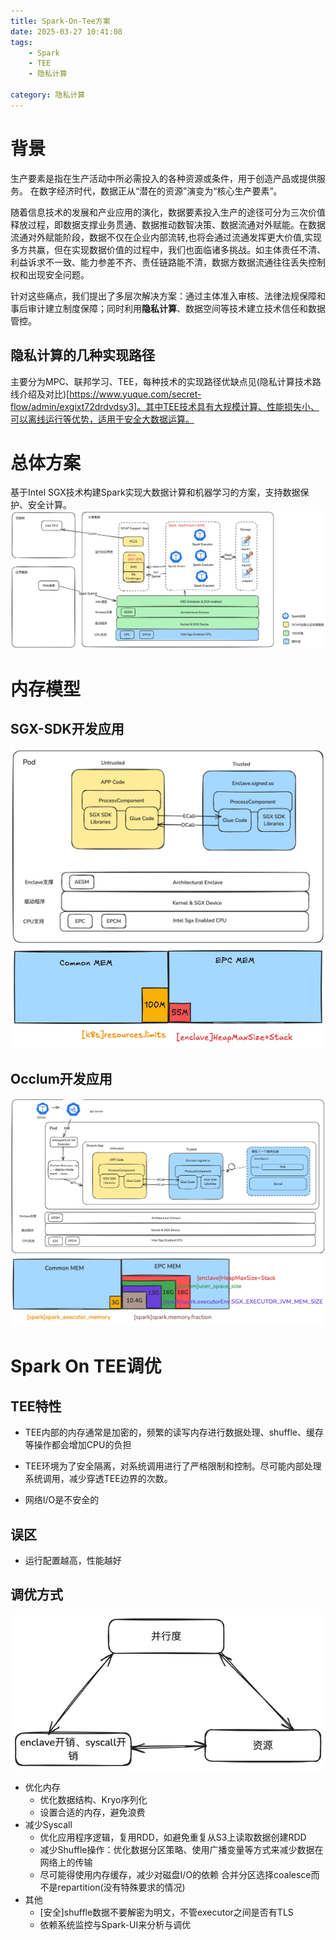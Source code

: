 ```yaml
---
title: Spark-On-Tee方案
date: 2025-03-27 10:41:08
tags:
    - Spark
    - TEE
    - 隐私计算

category: 隐私计算
---
```


# 背景
生产要素是指在生产活动中所必需投入的各种资源或条件，用于创造产品或提供服务。
在数字经济时代，数据正从“潜在的资源”演变为“核心生产要素”。


随着信息技术的发展和产业应用的演化，数据要素投入生产的途径可分为三次价值释放过程，即数据支撑业务贯通、数据推动数智决策、数据流通对外赋能。在数据流通对外赋能阶段，数据不仅在企业内部流转,也将会通过流通发挥更大价值,实现多方共赢，但在实现数据价值的过程中，我们也面临诸多挑战。如主体责任不清、利益诉求不一致、能力参差不齐、责任链路能不清，数据方数据流通往往丢失控制权和出现安全问题。

针对这些痛点，我们提出了多层次解决方案：通过主体准入审核、法律法规保障和事后审计建立制度保障；同时利用**隐私计算**、数据空间等技术建立技术信任和数据管控。

<!-- more -->

## 隐私计算的几种实现路径
主要分为MPC、联邦学习、TEE，每种技术的实现路径优缺点见(隐私计算技术路线介绍及对比)[https://www.yuque.com/secret-flow/admin/exgixt72drdvdsy3]。其中TEE技术具有大规模计算、性能损失小、可以离线运行等优势，适用于安全大数据运算。

# 总体方案
基于Intel SGX技术构建Spark实现大数据计算和机器学习的方案，支持数据保护、安全计算。
![](Spark-On-Tee方案/整体架构.excalidraw.png)

# 内存模型
## SGX-SDK开发应用
![](Spark-On-Tee方案/SGX_SDK应用.excalidraw.png)
![](Spark-On-Tee方案/SGX_SDK应用内存.excalidraw.png)

## Occlum开发应用
![](Spark-On-Tee方案/Occlum结构.excalidraw.png)
![](Spark-On-Tee方案/Occlum应用内存配置.excalidraw.png)


# Spark On TEE调优
## TEE特性
- TEE内部的内存通常是加密的，频繁的读写内存进行数据处理、shuffle、缓存等操作都会增加CPU的负担

- TEE环境为了安全隔离，对系统调用进行了严格限制和控制。尽可能内部处理系统调用，减少穿透TEE边界的次数。
- 网络I/O是不安全的

## 误区
- 运行配置越高，性能越好

## 调优方式
![](Spark-On-Tee方案/调优并行度矛盾.excalidraw.png)



- 优化内存
    - 优化数据结构、Kryo序列化
    - 设置合适的内存，避免浪费
- 减少Syscall
    - 优化应用程序逻辑，复用RDD，如避免重复从S3上读取数据创建RDD
    - 减少Shuffle操作：优化数据分区策略、使用广播变量等方式来减少数据在网络上的传输
    - 尽可能得使用内存缓存，减少对磁盘I/O的依赖
合并分区选择coalesce而不是repartition(没有特殊要求的情况)
- 其他
    - [安全]shuffle数据不要解密为明文，不管executor之间是否有TLS
    - 依赖系统监控与Spark-UI来分析与调优


